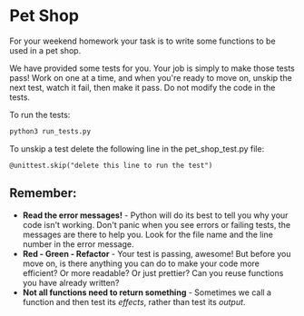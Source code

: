 # Pet Shop

For your weekend homework your task is to write some functions to be used in a pet shop.

We have provided some tests for you. Your job is simply to make those tests pass! Work on one at a time, and when you're ready to move on, unskip the next test, watch it fail, then make it pass. Do not modify the code in the tests.

To run the tests:

```bash
python3 run_tests.py
```

To unskip a test delete the following line in the pet_shop_test.py file:

```
@unittest.skip("delete this line to run the test")

```

## Remember:

* **Read the error messages!** - Python will do its best to tell you why your code isn't working. Don't panic when you see errors or failing tests, the messages are there to help you. Look for the file name and the line number in the error message.
* **Red - Green - Refactor** - Your test is passing, awesome! But before you move on, is there anything you can do to make your code more efficient? Or more readable? Or just prettier? Can you reuse functions you have already written?
* **Not all functions need to return something** - Sometimes we call a function and then test its _effects_, rather than test its _output_.

